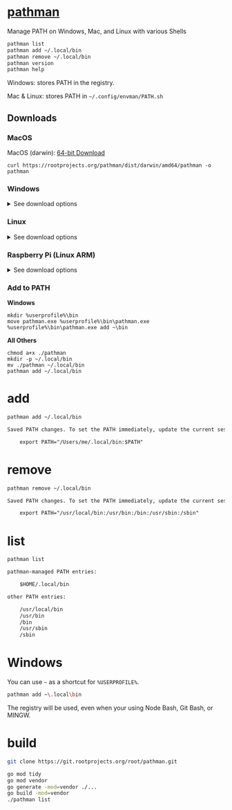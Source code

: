 # [pathman](https://git.rootprojects.org/root/pathman)

Manage PATH on Windows, Mac, and Linux with various Shells

```bash
pathman list
pathman add ~/.local/bin
pathman remove ~/.local/bin
pathman version
pathman help
```

Windows: stores PATH in the registry.

Mac & Linux: stores PATH in `~/.config/envman/PATH.sh`

## Downloads

### MacOS

MacOS (darwin): [64-bit Download ](https://rootprojects.org/pathman/dist/darwin/amd64/pathman)

```
curl https://rootprojects.org/pathman/dist/darwin/amd64/pathman -o pathman
```

### Windows

<details>
<summary>See download options</summary>
Windows 10: [64-bit Download](https://rootprojects.org/pathman/dist/windows/amd64/pathman.exe)

```
powershell.exe $ProgressPreference = 'SilentlyContinue'; Invoke-WebRequest https://rootprojects.org/pathman/dist/windows/amd64/pathman.exe -OutFile pathman.exe
```

**Debug version**:

```
powershell.exe $ProgressPreference = 'SilentlyContinue'; Invoke-WebRequest https://rootprojects.org/pathman/dist/windows/amd64/pathman.debug.exe -OutFile pathman.debug.exe
```

Windows 7: [32-bit Download](https://rootprojects.org/pathman/dist/windows/386/pathman.exe)

```
powershell.exe "(New-Object Net.WebClient).DownloadFile('https://rootprojects.org/pathman/dist/windows/386/pathman.exe', 'pathman.exe')"
```

**Debug version**:

```
powershell.exe "(New-Object Net.WebClient).DownloadFile('https://rootprojects.org/pathman/dist/windows/386/pathman.debug.exe', 'pathman.debug.exe')"
```

</details>

### Linux

<details>
<summary>See download options</summary>

Linux (64-bit): [Download](https://rootprojects.org/pathman/dist/linux/amd64/pathman)

```
curl https://rootprojects.org/pathman/dist/linux/amd64/pathman -o pathman
```

Linux (32-bit): [Download](https://rootprojects.org/pathman/dist/linux/386/pathman)

```
curl https://rootprojects.org/pathman/dist/linux/386/pathman -o pathman
```

</details>

### Raspberry Pi (Linux ARM)

<details>
<summary>See download options</summary>

RPi 4 (64-bit armv8): [Download](https://rootprojects.org/pathman/dist/linux/armv8/pathman)

```
curl https://rootprojects.org/pathman/dist/linux/armv8/pathman -o pathman`
```

RPi 3 (armv7): [Download](https://rootprojects.org/pathman/dist/linux/armv7/pathman)

```
curl https://rootprojects.org/pathman/dist/linux/armv7/pathman -o pathman
```

ARMv6: [Download](https://rootprojects.org/pathman/dist/linux/armv6/pathman)

```
curl https://rootprojects.org/pathman/dist/linux/armv6/pathman -o pathman
```

RPi Zero (armv5): [Download](https://rootprojects.org/pathman/dist/linux/armv5/pathman)

```
curl https://rootprojects.org/pathman/dist/linux/armv5/pathman -o pathman
```

</details>

### Add to PATH

**Windows**

```
mkdir %userprofile%\bin
move pathman.exe %userprofile%\bin\pathman.exe
%userprofile%\bin\pathman.exe add ~\bin
```

**All Others**

```
chmod a+x ./pathman
mkdir -p ~/.local/bin
mv ./pathman ~/.local/bin
pathman add ~/.local/bin
```

# add

```bash
pathman add ~/.local/bin
```

```txt
Saved PATH changes. To set the PATH immediately, update the current session:

	export PATH="/Users/me/.local/bin:$PATH"
```

# remove

```bash
pathman remove ~/.local/bin
```

```txt
Saved PATH changes. To set the PATH immediately, update the current session:

	export PATH="/usr/local/bin:/usr/bin:/bin:/usr/sbin:/sbin"
```

# list

```bash
pathman list
```

```txt
pathman-managed PATH entries:

	$HOME/.local/bin

other PATH entries:

	/usr/local/bin
	/usr/bin
	/bin
	/usr/sbin
	/sbin

```

# Windows

You can use `~` as a shortcut for `%USERPROFILE%`.

```bash
pathman add ~\.local\bin
```

The registry will be used, even when your using Node Bash, Git Bash, or MINGW.

# build

```bash
git clone https://git.rootprojects.org/root/pathman.git
```

```bash
go mod tidy
go mod vendor
go generate -mod=vendor ./...
go build -mod=vendor
./pathman list
```
